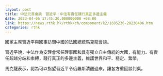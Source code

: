 ```yaml
---
layout: post
title: 中法元首會談　習近平：中法有責任踐行真正多邊主義
date: 2023-04-06 17:45:20.000000000 +08:00
link: https://news.rthk.hk/rthk/ch/component/k2/1695236-20230406.htm
categories: rthk
---
```


國家主席習近平與國事訪問中國的法國總統馬克龍會談。

習近平說，中法作為安理會常任理事國和具有獨立自主傳統的大國，有能力、有責任超越分歧和束縛，踐行真正的多邊主義，維護世界和平、穩定、繁榮。

馬克龍表示，認為可以指望習近平令俄羅斯清醒過來，讓各方重回談判桌。

